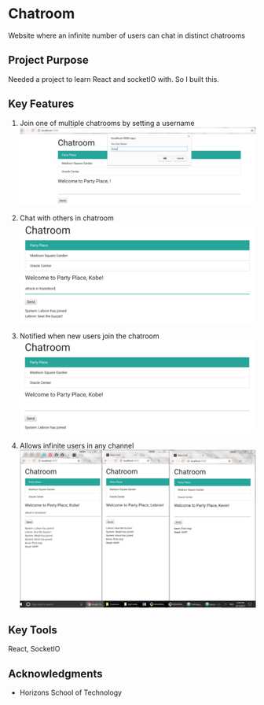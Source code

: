 # Chatroom
Website where an infinite number of users can chat in distinct chatrooms

## Project Purpose

Needed a project to learn React and socketIO with. So I built this.

## Key Features

1. Join one of multiple chatrooms by setting a username
![username](./images/username.PNG)

2. Chat with others in chatroom
![chatinchannel](./images/chatinchannel.PNG)

3. Notified when new users join the chatroom
![otheruser](./images/otheruser.PNG)

4. Allows infinite users in any channel
![infiniteusers](./images/infiniteusers.PNG)

## Key Tools

React, SocketIO

## Acknowledgments

* Horizons School of Technology
